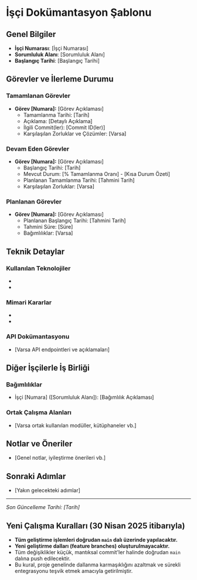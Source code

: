 # İşçi Dokümantasyon Şablonu

## Genel Bilgiler
- **İşçi Numarası**: [İşçi Numarası]
- **Sorumluluk Alanı**: [Sorumluluk Alanı]
- **Başlangıç Tarihi**: [Başlangıç Tarihi]

## Görevler ve İlerleme Durumu

### Tamamlanan Görevler
- **Görev [Numara]:** [Görev Açıklaması]
  - Tamamlanma Tarihi: [Tarih]
  - Açıklama: [Detaylı Açıklama]
  - İlgili Commit(ler): [Commit ID(ler)]
  - Karşılaşılan Zorluklar ve Çözümler: [Varsa]

### Devam Eden Görevler
- **Görev [Numara]:** [Görev Açıklaması]
  - Başlangıç Tarihi: [Tarih]
  - Mevcut Durum: [% Tamamlanma Oranı] - [Kısa Durum Özeti]
  - Planlanan Tamamlanma Tarihi: [Tahmini Tarih]
  - Karşılaşılan Zorluklar: [Varsa]

### Planlanan Görevler
- **Görev [Numara]:** [Görev Açıklaması]
  - Planlanan Başlangıç Tarihi: [Tahmini Tarih]
  - Tahmini Süre: [Süre]
  - Bağımlılıklar: [Varsa]

## Teknik Detaylar

### Kullanılan Teknolojiler
- [Teknoloji 1]: [Açıklama]
- [Teknoloji 2]: [Açıklama]

### Mimari Kararlar
- [Karar 1]: [Gerekçe]
- [Karar 2]: [Gerekçe]

### API Dokümantasyonu
- [Varsa API endpointleri ve açıklamaları]

## Diğer İşçilerle İş Birliği

### Bağımlılıklar
- İşçi [Numara] ([Sorumluluk Alanı]): [Bağımlılık Açıklaması]

### Ortak Çalışma Alanları
- [Varsa ortak kullanılan modüller, kütüphaneler vb.]

## Notlar ve Öneriler
- [Genel notlar, iyileştirme önerileri vb.]

## Sonraki Adımlar
- [Yakın gelecekteki adımlar]

---

*Son Güncelleme Tarihi: [Tarih]*

## Yeni Çalışma Kuralları (30 Nisan 2025 itibarıyla)

- **Tüm geliştirme işlemleri doğrudan `main` dalı üzerinde yapılacaktır.**
- **Yeni geliştirme dalları (feature branches) oluşturulmayacaktır.**
- Tüm değişiklikler küçük, mantıksal commit'ler halinde doğrudan `main` dalına push edilecektir.
- Bu kural, proje genelinde dallanma karmaşıklığını azaltmak ve sürekli entegrasyonu teşvik etmek amacıyla getirilmiştir.

